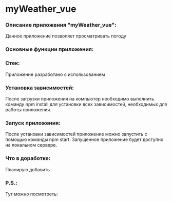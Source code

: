 # myWeather_vue

### Описание приложения "myWeather_vue":

Данное приложение позволяет просматривать погоду

### Основные функции приложения:

### Стек:

Приложение разработано с использованием

### Установка зависимостей:

После загрузки приложения на компьютер необходимо выполнить команду npm install для установки всех зависимостей, необходимых для работы приложения.

### Запуск приложения:

После установки зависимостей приложение можно запустить с помощью команды npm start. Запущенное приложение будет доступно на локальном сервере.

### Что в доработке:

Планирую добавить

### P.S.:

Тут можно посмотреть:
